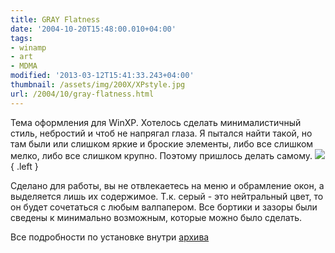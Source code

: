```yaml
---
title: GRAY Flatness
date: '2004-10-20T15:48:00.010+04:00'
tags:
- winamp
- art
- MDMA
modified: '2013-03-12T15:41:33.243+04:00'
thumbnail: /assets/img/200X/XPstyle.jpg
url: /2004/10/gray-flatness.html
---
```

Тема оформления для WinXP. Хотелось сделать минималистичный стиль, небростий и чтоб не напрягал глаза. Я пытался найти такой, но там были или слишком яркие и броские элементы, либо все слишком мелко, либо все слишком крупно. Поэтому пришлось делать самому.
![](/assets/img/200X/XPstyle.jpg)
{ .left }

Сделано для работы, вы не отвлекаетесь на меню и обрамление окон, а выделяется лишь их содержимое. Т.к. серый - это нейтральный цвет, то он будет сочетаться с любым валпапером. Все бортики и зазоры были сведены к минимально возможным, которые можно было сделать.

Все подробности по установке внутри [архива](/assets/img/200X/MDMA_XPstyle.rar)

